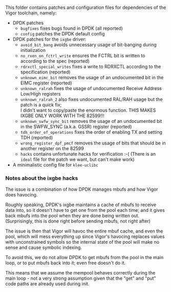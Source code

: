  This folder contains patches and configuration files for dependencies of the Vigor toolchain, namely:
- DPDK patches
  - `bugfixes` fixes bugs found in DPDK (all reported)
  - `config` patches the DPDK default config
- DPDK patches for the `ixgbe` driver:
  - `avoid_bit_bang` avoids unnecessary usage of bit-banging during initialization
  - `no_rxen_on_fctrl_write` ensures the FCTRL bit is written to according to the spec (reported)
  - `rdrxctl_special_writes` fixes a write to RDRXCTL according to the specification (reported)
  - `unknown_eimc_bit` removes the usage of an undocumented bit in the EIMC register (reported)
  - `unknown_ralrah` fixes the usage of undocumented Receive Address Low/High registers
  - `unknown_ralrah_2` also fixes undocumented RAL/RAH usage but the patch is a quick fix;  
    I didn't want to copy/paste the enormous function. THIS MAKES IXGBE ONLY WORK WITH THE 82599!!!
  - `unknown_swfw_sync_bit` removes the usage of an undocumented bit in the SWFW_SYNC (a.k.a. GSSR) register (reported)
  - `tdh_order_of_operations` fixes the order of enabling TX and setting TDH (reported)
  - `wrong_register_dpf_pmcf` removes the usage of bits that should be in another register on the 82599
  - `hacks` contains unfortunate hacks for verification :-( (There is an `ideal` file for the patch we want, but can't make work)
- A minimalistic config file for `klee-uclibc`


### Notes about the ixgbe hacks

The issue is a combination of how DPDK manages mbufs and how Vigor does havocing.

Roughly speaking, DPDK's ixgbe maintains a cache of mbufs to receive data into, so it doesn't have to get one from the pool each time; and it gives back mbufs into the pool when they are done being written out. (Surprisingly, this is done right before sending mbufs, not right after)

The issue is then that Vigor will havoc the entire mbuf cache, and even the pool, which will mess everything up since Vigor's havocing replaces values with unconstrained symbols so the internal state of the pool will make no sense and cause symbolic indexing.

To avoid this, we do not allow DPDK to get mbufs from the pool in the main loop, or to put mbufs back into it; even free doesn't do it.

This means that we assume the mempool behaves correctly during the main loop - not a very strong assumption given that the "get" and "put" code paths are already used during init.

